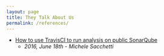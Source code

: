 ```yaml
---
layout: page
title: They Talk About Us
permalink: /references/
---
```


- [How to use TravisCI to run analysis on public SonarQube](https://aroundthecode.org/2016/06/18/travisci-sonarqube-anaysis/)
  - *2016, June 18th - Michele Sacchetti*
